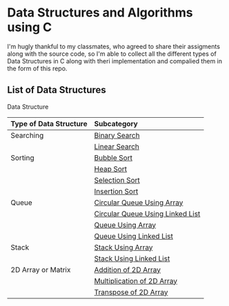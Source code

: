 # Data Structures and Algorithms using C


I'm hugly thankful to my classmates, who agreed to share their assigments along with the source code, so I'm able to collect all the different types of Data Structures in C along with theri implementation and compalied them in the form of this repo.

## List of Data Structures

Data Structure  

| Type of Data Structure |                                    Subcategory                                     |
|:---                    |            :----                                                                   |  
| Searching              |  [Binary Search](https://github.com/SubhanRaj/DS-Algo/tree/main/Binary%20Search)   |
|                        |  [Linear Search](https://github.com/SubhanRaj/DS-Algo/tree/main/Linear%20Search)   |
| Sorting                |  [Bubble Sort](https://github.com/SubhanRaj/DS-Algo/tree/main/Bubble%20Sort)       |
|                        |  [Heap Sort](https://github.com/SubhanRaj/DS-Algo/tree/main/Heap%20Sort)           |
|                        |  [Selection Sort](https://github.com/SubhanRaj/DS-Algo/tree/main/Selection%20Sort) | 
|                        |  [Insertion Sort](https://github.com/SubhanRaj/DS-Algo/tree/main/Insertion%20Sort) |
| Queue                  |  [Circular Queue Using Array](https://github.com/SubhanRaj/DS-Algo/tree/main/Circular%20Queue%20using%20Array) |
|                        |  [Circular Queue Using Linked List](https://github.com/SubhanRaj/DS-Algo/tree/main/Circular%20Queue%20Using%20Linked%20List)|
|                        |  [Queue Using Array](https://github.com/SubhanRaj/DS-Algo/tree/main/Queue%20Using%20Array) |
|                        |  [Queue Using Linked List](https://github.com/SubhanRaj/DS-Algo/tree/main/Queue%20using%20Linked%20List) |
| Stack                  |  [Stack Using Array](https://github.com/SubhanRaj/DS-Algo/tree/main/Stack%20using%20Array) |
|                        |  [Stack Using Linked List](https://github.com/SubhanRaj/DS-Algo/tree/main/Stack%20using%20Linked%20List) |
| 2D Array or Matrix     |  [Addition of 2D Array](https://github.com/SubhanRaj/DS-Algo/tree/main/Addition%20of%202D%20Array) |
|                        |  [Multiplication of 2D Array](https://github.com/SubhanRaj/DS-Algo/tree/main/Multiplication%20of%202D%20Array) |
|                        |  [Transpose of 2D Array](https://github.com/SubhanRaj/DS-Algo/tree/main/Transpose%20of%202D%20Array)|




